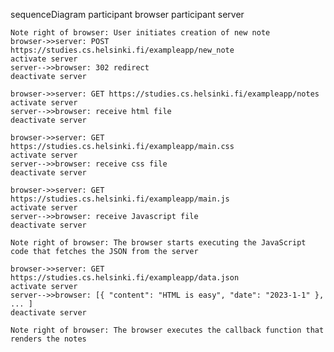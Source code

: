 sequenceDiagram
    participant browser
    participant server

    Note right of browser: User initiates creation of new note
    browser->>server: POST https://studies.cs.helsinki.fi/exampleapp/new_note
    activate server
    server-->>browser: 302 redirect
    deactivate server

    browser->>server: GET https://studies.cs.helsinki.fi/exampleapp/notes
    activate server
    server-->>browser: receive html file
    deactivate server

    browser->>server: GET https://studies.cs.helsinki.fi/exampleapp/main.css
    activate server
    server-->>browser: receive css file
    deactivate server

    browser->>server: GET https://studies.cs.helsinki.fi/exampleapp/main.js
    activate server
    server-->>browser: receive Javascript file
    deactivate server

    Note right of browser: The browser starts executing the JavaScript code that fetches the JSON from the server

    browser->>server: GET https://studies.cs.helsinki.fi/exampleapp/data.json
    activate server
    server-->>browser: [{ "content": "HTML is easy", "date": "2023-1-1" }, ... ]
    deactivate server

    Note right of browser: The browser executes the callback function that renders the notes